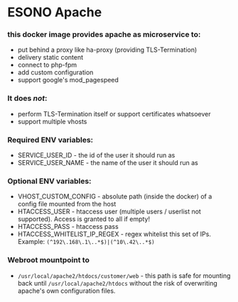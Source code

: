 # ESONO Apache

### this docker image provides apache as microservice to:
* put behind a proxy like ha-proxy (providing TLS-Termination) 
* delivery static content
* connect to php-fpm
* add custom configuration
* support google's mod_pagespeed

### It does *not*:
* perform TLS-Termination itself or support certificates whatsoever
* support multiple vhosts

### Required ENV variables:
* SERVICE_USER_ID - the id of the user it should run as
* SERVICE_USER_NAME - the name of the user it should run as

### Optional ENV variables:
* VHOST_CUSTOM_CONFIG - absolute path (inside the docker) of a config file mounted from the host
* HTACCESS_USER - htaccess user (multiple users / userlist not supported). Access is granted to all if empty!
* HTACCESS_PASS - htaccess pass
* HTACCESS_WHITELIST_IP_REGEX - regex whitelist this set of IPs. Example: `(^192\.168\.1\..*$)|(^10\.42\..*$)`

### Webroot mountpoint to
* `/usr/local/apache2/htdocs/customer/web` - this path is safe for mounting back until `/usr/local/apache2/htdocs` without the risk of overwriting apache's own configuration files.
